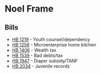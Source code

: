 # Noel Frame
## Bills
* [HB 1219](bill/2021-22/hb/1219/) - Youth counsel/dependency
* [HB 1258](bill/2021-22/hb/1258/) - Microenterprise home kitchen
* [HB 1406](bill/2021-22/hb/1406/) - Wealth tax
* [HB 1539](bill/2021-22/hb/1539/) - Bad debts/tax
* [HB 1947](bill/2021-22/hb/1947/) - Diaper subsidy/TANF
* [HB 2034](bill/2021-22/hb/2034/) - Juvenile records
